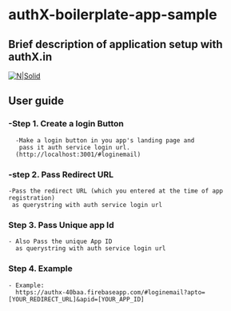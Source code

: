 # authX-boilerplate-app-sample
## Brief description of application setup with authX.in

[![N|Solid](http://i0.wp.com/www.haashall.org/wp-content/uploads/2015/10/87cc0576629f9e533cd1d331fd98d8bc.png?resize=100%2C100)](https://authx-40baa.firebaseapp.com/)

## User guide

 ###  -Step 1. Create a login Button
      -Make a login button in you app's landing page and
       pass it auth service login url.
      (http://localhost:3001/#loginemail)
### -step 2. Pass Redirect URL

    -Pass the redirect URL (which you entered at the time of app registration) 
     as querystring with auth service login url



### Step 3. Pass Unique app Id
    - Also Pass the unique App ID 
      as querystring with auth service login url


### Step 4. Example
    - Example: 
      https://authx-40baa.firebaseapp.com/#loginemail?apto=[YOUR_REDIRECT_URL]&apid=[YOUR_APP_ID]
    

